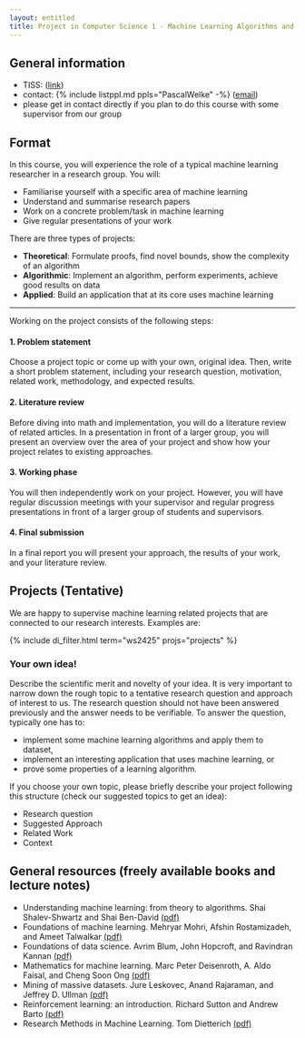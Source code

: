 ```yaml
---
layout: entitled
title: Project in Computer Science 1 - Machine Learning Algorithms and Applications
---
```

## General information

- TISS: ([link](https://tiss.tuwien.ac.at/course/courseDetails.xhtml?courseNr=194145))
- contact: {% include listppl.md ppls="PascalWelke" -%} ([email](mailto:pascal.welke@tuwien.ac.at))
- please get in contact directly if you plan to do this course with some supervisor from our group

## Format

In this course, you will experience the role of a typical machine learning researcher in a research group.
You will:
* Familiarise yourself with a specific area of machine learning
* Understand and summarise research papers
* Work on a concrete problem/task in machine learning
* Give regular presentations of your work

There are three types of projects:
* **Theoretical**: Formulate proofs, find novel bounds, show the complexity of an algorithm
* **Algorithmic**: Implement an algorithm, perform experiments, achieve good results on data
* **Applied**: Build an application that at its core uses machine learning

---

Working on the project consists of the following steps:

#### 1. Problem statement

Choose a project topic or come up with your own, original idea. Then, write a short problem statement, including your research question, motivation, related work, methodology, and expected results.

#### 2. Literature review

Before diving into math and implementation, you will do a literature review of related articles. In a presentation in front of a larger group, you will present an overview over the area of your project and show how your project relates to existing approaches.

#### 3. Working phase

You will then independently work on your project. However, you will have regular discussion meetings with your supervisor and regular progress presentations in front of a larger group of students and supervisors.

#### 4. Final submission

In a final report you will present your approach, the results of your work, and your literature review.


## Projects (Tentative)

We are happy to supervise machine learning related projects that are connected to our research interests. Examples are:

{% include di_filter.html term="ws2425" projs="projects" %}


### Your own idea!

Describe the scientific merit and novelty of your idea. It is very important to narrow down the rough topic to a tentative research question and approach of interest to us. The research question should not have been answered previously and the answer needs to be verifiable. To answer the question, typically one has to:

* implement some machine learning algorithms and apply them to dataset,
* implement an interesting application that uses machine learning, or
* prove some properties of a learning algorithm.


If you choose your own topic, please briefly describe your project following this structure (check our suggested topics to get an idea):

* Research question
* Suggested Approach
* Related Work
* Context


## General resources (freely available books and lecture notes)

- Understanding machine learning: from theory to algorithms. Shai Shalev-Shwartz and Shai Ben-David [(pdf)](https://www.cs.huji.ac.il/~shais/UnderstandingMachineLearning/copy.html)
- Foundations of machine learning. Mehryar Mohri, Afshin Rostamizadeh, and Ameet Talwalkar [(pdf)](https://cs.nyu.edu/~mohri/mlbook/)
- Foundations of data science. Avrim Blum, John Hopcroft, and Ravindran Kannan [(pdf)](https://www.cs.cornell.edu/jeh/book.pdf)
- Mathematics for machine learning. Marc Peter Deisenroth, A. Aldo Faisal, and Cheng Soon Ong [(pdf)](https://mml-book.github.io/)
- Mining of massive datasets. Jure Leskovec, Anand Rajaraman, and Jeffrey D. Ullman [(pdf)](http://infolab.stanford.edu/~ullman/mmds/book0n.pdf)
- Reinforcement learning: an introduction. Richard Sutton and Andrew Barto [(pdf)](http://incompleteideas.net/book/the-book.html)
- Research Methods in Machine Learning. Tom Dietterich [(pdf)](http://web.engr.oregonstate.edu/~tgd/talks/new-in-ml-2019.pdf)
